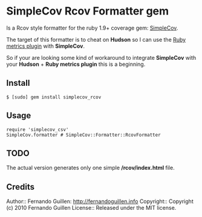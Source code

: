 # SimpleCov Rcov Formatter gem

Is a Rcov style formatter for the ruby 1.9+ coverage gem: [SimpleCov](http://github.com/colszowka/simplecov).

The target of this formatter is to cheat on **Hudson** so I can use the [Ruby metrics plugin](http://github.com/hudson/rubymetrics-plugin) with **SimpleCov**.

So if your are looking some kind of workaround to integrate **SimpleCov** with your **Hudson** + **Ruby metrics plugin** this is a beginning.

## Install

    $ [sudo] gem install simplecov_rcov

## Usage

    require 'simplecov_csv'
    SimpleCov.formatter # SimpleCov::Formatter::RcovFormatter

## TODO

The actual version generates only one simple **/rcov/index.html** file.

## Credits

Author:: Fernando Guillen: http://fernandoguillen.info
Copyright:: Copyright (c) 2010 Fernando Guillen
License:: Released under the MIT license.